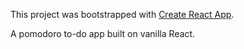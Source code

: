 This project was bootstrapped with [Create React App](https://github.com/facebookincubator/create-react-app).

A pomodoro to-do app built on vanilla React.
